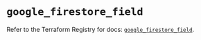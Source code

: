 # `google_firestore_field`

Refer to the Terraform Registry for docs: [`google_firestore_field`](https://registry.terraform.io/providers/hashicorp/google-beta/6.24.0/docs/resources/google_firestore_field).
